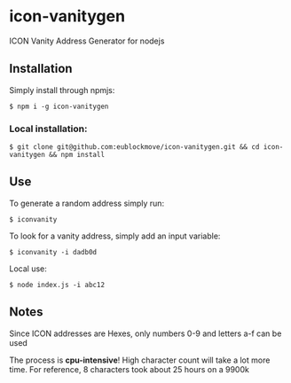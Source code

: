 # icon-vanitygen
ICON Vanity Address Generator for nodejs

## Installation

Simply install through npmjs:

```
$ npm i -g icon-vanitygen
```

### Local installation:
```
$ git clone git@github.com:eublockmove/icon-vanitygen.git && cd icon-vanitygen && npm install
```

## Use

To generate a random address simply run:

```
$ iconvanity
```

To look for a vanity address, simply add an input variable:

```
$ iconvanity -i dadb0d
```

Local use:
```
$ node index.js -i abc12
```

## Notes

Since ICON addresses are Hexes, only numbers 0-9 and letters a-f can be used

The process is **cpu-intensive**! High character count will take a lot more time. For reference, 8 characters took about 25 hours on a 9900k



